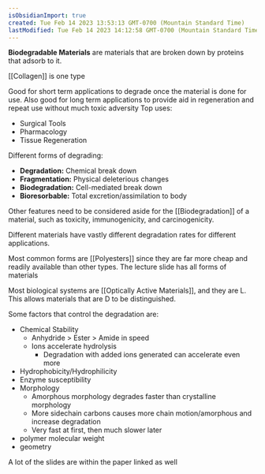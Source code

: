 ```yaml
---
isObsidianImport: true
created: Tue Feb 14 2023 13:53:13 GMT-0700 (Mountain Standard Time)
lastModified: Tue Feb 14 2023 14:12:58 GMT-0700 (Mountain Standard Time)
---
```

**Biodegradable Materials** are materials that are broken down by proteins that adsorb to it.

[[Collagen]] is one type

Good for short term applications to degrade once the material is done for use.
Also good for long term applications to provide aid in regeneration and repeat use without much toxic adversity
Top uses:
- Surgical Tools
- Pharmacology
- Tissue Regeneration

Different forms of degrading:
- **Degradation:** Chemical break down
- **Fragmentation:** Physical deleterious changes
- **Biodegradation:** Cell-mediated break down
- **Bioresorbable:** Total excretion/assimilation to body

Other features need to be considered aside for the [[Biodegradation]] of a material, such as toxicity, immunogenicity, and carcinogenicity.

Different materials have vastly different degradation rates for different applications.

Most common forms are [[Polyesters]] since they are far more cheap and readily available than other types. The lecture slide has all forms of materials

Most biological systems are [[Optically Active Materials]], and they are L. This allows materials that are D to be distinguished.

Some factors that control the degradation are:
- Chemical Stability
	- Anhydride > Ester > Amide in speed
	- Ions accelerate hydrolysis
		- Degradation with added ions generated can accelerate even more
- Hydrophobicity/Hydrophilicity
- Enzyme susceptibility
- Morphology 
	- Amorphous morphology degrades faster than crystalline morphology
	- More sidechain carbons causes more chain motion/amorphous and increase degradation
	- Very fast at first, then much slower later
- polymer molecular weight
- geometry

A lot of the slides are within the paper linked as well
